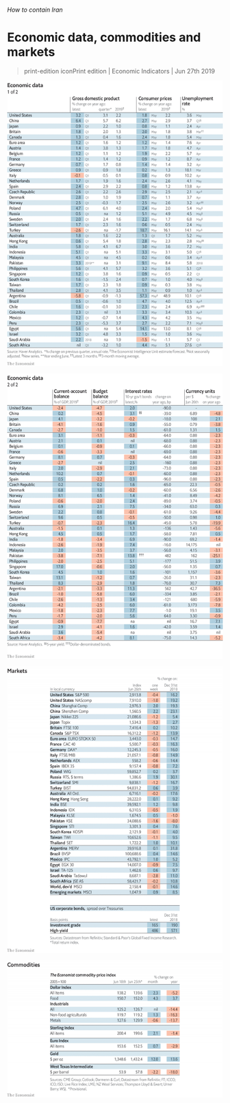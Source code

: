 ###### How to contain Iran

# Economic data, commodities and markets 

> print-edition iconPrint edition | Economic Indicators | Jun 27th 2019 

![image](images/20190629_int101.png) 

![image](images/20190629_int102.png) 

![image](images/20190629_int201.png) 

![image](images/20190629_int401.png) 

